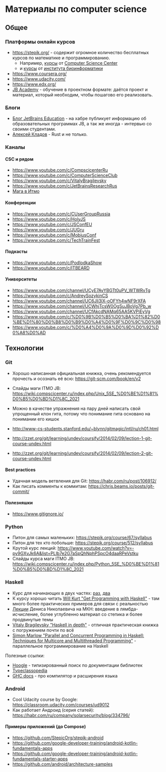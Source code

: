 # Материалы по computer science

## Общее

### Платформы онлайн курсов

- https://stepik.org/ - содержит огромное количество бесплатных курсов по математике и программированию.
  - Например, [курсы](https://stepik.org/org/compscicenter) от [Computer Science Center](https://compscicenter.ru/)
  - и [курсы](https://stepik.org/org/bioinf?auth=registration) от [института биоинформатики](https://bioinf.me/)
- https://www.coursera.org/
- https://www.udacity.com/
- https://www.edx.org/
- [JB Academy](https://www.jetbrains.com/ru-ru/academy/) - обучение в проектном формате: даётся проект и материал, который необходим, чтобы пошагово его реализовать.

### Блоги

- [Блог JetBrains Education](https://habr.com/ru/company/JetBrains-education/blog/) -
  на хабре публикует информацию об образовательных программах JB, а так же иногда - интервью со своими студентами.
- [Алексей Кладов](https://matklad.github.io/) - Rust и не только.

### Каналы

#### CSC и рядом

- https://www.youtube.com/c/CompscicenterRu
- https://www.youtube.com/c/ComputerScienceClub
- https://www.youtube.com/c/VitalyBragilevsky
- https://www.youtube.com/c/JetBrainsResearchRus
- [Мага в Итмо](https://www.youtube.com/channel/UCXlQre5nhVnfMLxNtlK7BPQ)

#### Конференции

- https://www.youtube.com/c/CUserGroupRussia
- https://www.youtube.com/c/HolyJS
- https://www.youtube.com/c/JSConfEU
- https://www.youtube.com/c/JUGru
- https://www.youtube.com/c/MobiusConf
- https://www.youtube.com/c/TechTrainFest

#### Подкасты

- https://www.youtube.com/c/PodlodkaShow
- https://www.youtube.com/c/ITBEARD

#### Университеты

- https://www.youtube.com/channel/UCyE7AvYBGTt0uPV_WTWRvTg
- https://www.youtube.com/c/AndreySozykinCS
- https://www.youtube.com/channel/UC6Jli3lX-oOFYh4wNF9rXFA
- https://www.youtube.com/channel/UCWhjTcsW0OgSuJBoVg7Pb_w
- https://www.youtube.com/channel/UCfAkcdNAMq65AA5KVPiEyVg
- https://www.youtube.com/c/%D0%9B%D0%B5%D0%BA%D1%82%D0%BE%D1%80%D0%B8%D0%B9%D0%A4%D0%9F%D0%9C%D0%98
- https://www.youtube.com/c/%D0%A4%D0%9A%D0%9D%D0%92%D0%A8%D0%AD

## Технологии

### Git

- Хорошо написанная официальная книжка, очень рекомендуется прочесть и осознать её всю: https://git-scm.com/book/en/v2
- Слайды маги ITMO JB: https://wiki.compscicenter.ru/index.php/Unix_5SE_%D0%BE%D1%81%D0%B5%D0%BD%D1%8C_2021
- Можно в качестве упражнения на пару дней написать свой упрощенный клон гита, потому что понимание гита основано на понимании его кишок

- http://www-cs-students.stanford.edu/~blynn/gitmagic/intl/ru/ch01.html
- http://zzet.org/git/learning/undev/coursify/2014/02/09/lection-1-git-course-undev.html
- http://zzet.org/git/learning/undev/coursify/2014/02/09/lection-2-git-course-undev.html

#### Best practices

- Удачная модель ветвления для Git: https://habr.com/ru/post/106912/
- Как писать комменты к коммитам: https://chris.beams.io/posts/git-commit/

#### Полезняшки

- https://www.gitignore.io/

### Python

- Питон для самых маленьких: https://stepik.org/course/67/syllabus
- Питон для тех кто побольше: https://stepik.org/course/512/syllabus
- Крутой курс лекций: https://www.youtube.com/watch?v=-py9GXvJk6A&list=PLlb7e2G7aSpQhNphPSpcO4daaRPeVstku
- Слайды курса маги ITMO JB: https://wiki.compscicenter.ru/index.php/Python_5SE_%D0%BE%D1%81%D0%B5%D0%BD%D1%8C_2021

### Haskell

- Курс для начинающих в двух частях: [раз](https://stepik.org/course/75/syllabus), [два](https://stepik.org/course/693/syllabus)
- К курсу хорошо читать [Will Kurt "Get Programming with Haskell"](https://www.amazon.com/Get-Programming-Haskell-Will-Kurt/dp/1617293768) - там много более практических примеров для связи с реальностью
- [Лекции](https://www.youtube.com/playlist?list=PL-_cKNuVAYAVX_q9XOKoFm95234G6YfOj) Дениса Николаевича на МКН: введение в лямбда-исчисление, более углубленно материал со степика и более продвинутые темы
- [Vitaly Bragilevsky "Haskell in depth"](https://www.amazon.com/Haskell-Depth-Vitaly-Bragilevsky-ebook/dp/B098C6ZFZR) - отличная практическая книжка с погружением почти по всё
- [Simon Marlow "Parallel and Concurrent Programming in Haskell: Techniques for Multicore and Multithreaded Programming"](https://www.amazon.com/Parallel-Concurrent-Programming-Haskell-Multithreaded/dp/1449335942) - параллельное программирование на Haskell

Полезные ссылки:
- [Hoogle](https://hoogle.haskell.org/) - типизированный поиск по документации библиотек
- [Typeclassopedia](https://wiki.haskell.org/Typeclassopedia)
- [GHC docs](https://ghc.gitlab.haskell.org/ghc/doc/users_guide/index.html) - про компилятор и расширения языка

### Android

- Cool Udacity course by Google: https://classroom.udacity.com/courses/ud9012
- Как работает Андроид (серия статей): https://habr.com/ru/company/solarsecurity/blog/334796/

#### Примеры приложений (до Compose)

- https://github.com/StepicOrg/stepik-android
- https://github.com/google-developer-training/android-kotlin-fundamentals-apps
- https://github.com/google-developer-training/android-kotlin-fundamentals-starter-apps
- https://github.com/android/architecture-samples
